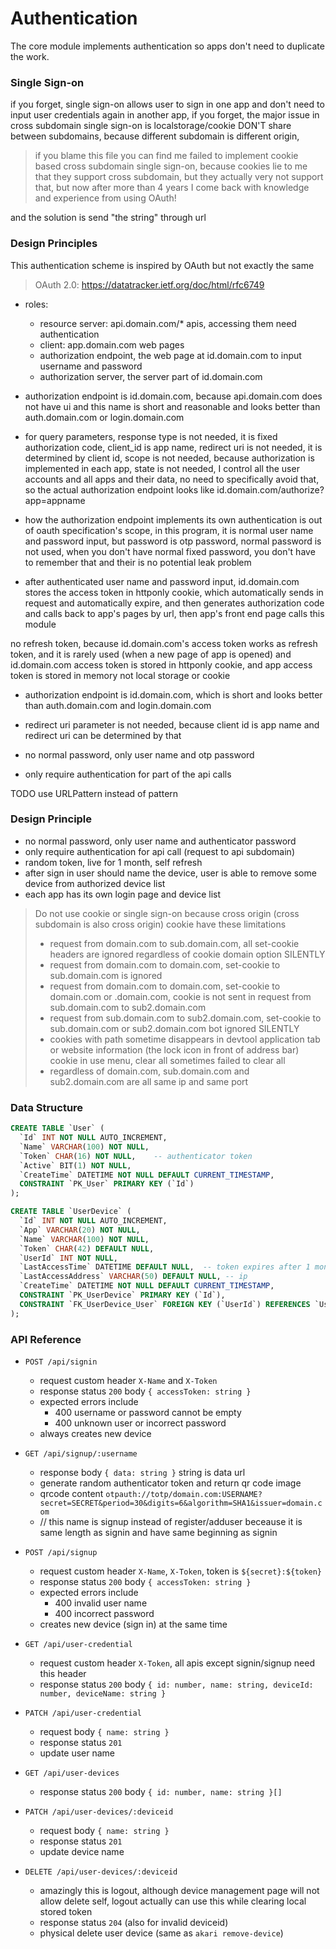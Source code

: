 # Authentication

The core module implements authentication so apps don't need to duplicate the work.

### Single Sign-on

if you forget, single sign-on allows user to
sign in one app and don't need to input user credentials again in another app,
if you forget, the major issue in cross subdomain single sign-on
is localstorage/cookie DON'T share between subdomains, because different subdomain is different origin,

> if you blame this file you can find me failed to implement cookie based cross subdomain single sign-on,
> because cookies lie to me that they support cross subdomain, but they actually very not support that,
> but now after more than 4 years I come back with knowledge and experience from using OAuth!

and the solution is send "the string" through url

### Design Principles

This authentication scheme is inspired by OAuth but not exactly the same

> OAuth 2.0: https://datatracker.ietf.org/doc/html/rfc6749

- roles:
  - resource server: api.domain.com/* apis, accessing them need authentication
  - client: app.domain.com web pages
  - authorization endpoint, the web page at id.domain.com to input username and password
  - authorization server, the server part of id.domain.com

- authorization endpoint is id.domain.com, because api.domain.com does not have ui
  and this name is short and reasonable and looks better than auth.domain.com or login.domain.com
- for query parameters, response type is not needed, it is fixed authorization code,
  client_id is app name, redirect uri is not needed, it is determined by client id,
  scope is not needed, because authorization is implemented in each app,
  state is not needed, I control all the user accounts and all apps and their data, no need to specifically avoid that,
  so the actual authorization endpoint looks like id.domain.com/authorize?app=appname
- how the authorization endpoint implements its own authentication is out of oauth specification's scope,
  in this program, it is normal user name and password input, but password is otp password, normal password is not used,
  when you don't have normal fixed password, you don't have to remember that and their is no potential leak problem
- after authenticated user name and password input, id.domain.com stores the access token in httponly cookie,
  which automatically sends in request and automatically expire, and then generates authorization code and calls back
  to app's pages by url, then app's front end page calls this module

no refresh token, because id.domain.com's access token works as refresh token,
and it is rarely used (when a new page of app is opened) and id.domain.com access token is stored in httponly cookie,
and app access token is stored in memory not local storage or cookie

- authorization endpoint is id.domain.com, which is short and looks better than auth.domain.com and login.domain.com
- redirect uri parameter is not needed, because client id is app name and redirect uri can be determined by that


- no normal password, only user name and otp password
- only require authentication for part of the api calls

TODO use URLPattern instead of pattern


### Design Principle

- no normal password, only user name and authenticator password
- only require authentication for api call (request to api subdomain)
- random token, live for 1 month, self refresh
- after sign in user should name the device, user is able to remove some device from authorized device list
- each app has its own login page and device list

> Do not use cookie or single sign-on because cross origin (cross subdomain is also cross origin) cookie have these limitations
> - request from domain.com to sub.domain.com, all set-cookie headers are ignored regardless of cookie domain option SILENTLY
> - request from domain.com to domain.com, set-cookie to sub.domain.com is ignored
> - request from domain.com to domain.com, set-cookie to domain.com or .domain.com, cookie is not sent in request from sub.domain.com to sub2.domain.com
> - request from sub.domain.com to sub2.domain.com, set-cookie to sub.domain.com or sub2.domain.com bot ignored SILENTLY
> - cookies with path sometime disappears in devtool application tab or website information (the lock icon in front of address bar) cookie in use menu, clear all sometimes failed to clear all
> - regardless of domain.com, sub.domain.com and sub2.domain.com are all same ip and same port

### Data Structure

```sql
CREATE TABLE `User` (
  `Id` INT NOT NULL AUTO_INCREMENT,
  `Name` VARCHAR(100) NOT NULL,
  `Token` CHAR(16) NOT NULL,    -- authenticator token
  `Active` BIT(1) NOT NULL,
  `CreateTime` DATETIME NOT NULL DEFAULT CURRENT_TIMESTAMP,
  CONSTRAINT `PK_User` PRIMARY KEY (`Id`)
);

CREATE TABLE `UserDevice` (
  `Id` INT NOT NULL AUTO_INCREMENT,
  `App` VARCHAR(20) NOT NULL,
  `Name` VARCHAR(100) NOT NULL,
  `Token` CHAR(42) DEFAULT NULL,
  `UserId` INT NOT NULL,
  `LastAccessTime` DATETIME DEFAULT NULL,  -- token expires after 1 month no access
  `LastAccessAddress` VARCHAR(50) DEFAULT NULL, -- ip
  `CreateTime` DATETIME NOT NULL DEFAULT CURRENT_TIMESTAMP,
  CONSTRAINT `PK_UserDevice` PRIMARY KEY (`Id`),
  CONSTRAINT `FK_UserDevice_User` FOREIGN KEY (`UserId`) REFERENCES `User` (`Id`)
);
```

### API Reference

- `POST /api/signin`
  - request custom header `X-Name` and `X-Token`
  - response status `200` body `{ accessToken: string }`
  - expected errors include
    - 400 username or password cannot be empty
    - 400 unknown user or incorrect password
  - always creates new device

- `GET /api/signup/:username`
  - response body `{ data: string }` string is data url
  - generate random authenticator token and return qr code image
  - qrcode content `otpauth://totp/domain.com:USERNAME?secret=SECRET&period=30&digits=6&algorithm=SHA1&issuer=domain.com`
  - // this name is signup instead of register/adduser beceause it is same length as signin and have same beginning as signin

- `POST /api/signup`
  - request custom header `X-Name`, `X-Token`, token is `${secret}:${token}`
  - response status `200` body `{ accessToken: string }`
  - expected errors include
    - 400 invalid user name
    - 400 incorrect password
  - creates new device (sign in) at the same time

- `GET /api/user-credential`
  - request custom header `X-Token`, all apis except signin/signup need this header
  - response status `200` body `{ id: number, name: string, deviceId: number, deviceName: string }`

- `PATCH /api/user-credential`
  - request body `{ name: string }`
  - response status `201`
  - update user name

- `GET /api/user-devices`
  - response status `200` body `{ id: number, name: string }[]`

- `PATCH /api/user-devices/:deviceid`
  - request body `{ name: string }`
  - response status `201`
  - update device name

- `DELETE /api/user-devices/:deviceid`
  - amazingly this is logout, although device management page will not allow delete self, logout actually can use this while clearing local stored token
  - response status `204` (also for invalid deviceid)
  - physical delete user device (same as `akari remove-device`)
